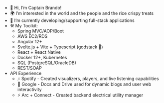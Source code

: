 - 👋 Hi, I’m Captain Brando!
- 🌍 I’m interested in the world and the people and the rice crispy treats
- 🌴 I’m currently developing/supporting full-stack applications
- ⚒️ My Toolkit:
  - Spring MVC/AOP/Boot
  - AWS EC2/RDS
  - Angular 12+
  - Svelte.js + Vite + Typescript (godstack 💯)
  - React + React Native
  - Docker 12+, Kubernetes
  - SQL (PostgreSQL/OracleDB)
  - REST/SOAP
- API Experience
  - 🎶 Spotify - Created visualizers, players, and live listening capabilities
  - 🔎 Google - Docs and Drive used for dynamic blogs and user web interactivity
  - ⚡ Arc + Connect - Created backend electrical utility manager
